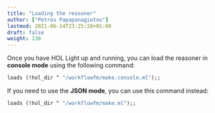 ```yaml
---
title: "Loading the reasoner"
author: ["Petros Papapanagiotou"]
lastmod: 2021-06-14T23:25:28+01:00
draft: false
weight: 130
---
```


Once you have HOL Light up and running, you can load the reasoner in **console mode** using the following command:

```ocaml
loads (!hol_dir ^ "/workflowfm/make.console.ml");;
```

If you need to use the **JSON mode**, you can use this command instead:

```ocaml
loads (!hol_dir ^ "/workflowfm/make.ml");;
```

